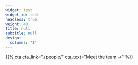 ```yaml
---
widget: test
widget_id: test
headless: true
weight: 40
title: null
subtitle: null
design:
  columns: "1"
---
```


{{% cta cta_link="./people/" cta_text="Meet the team →" %}}
